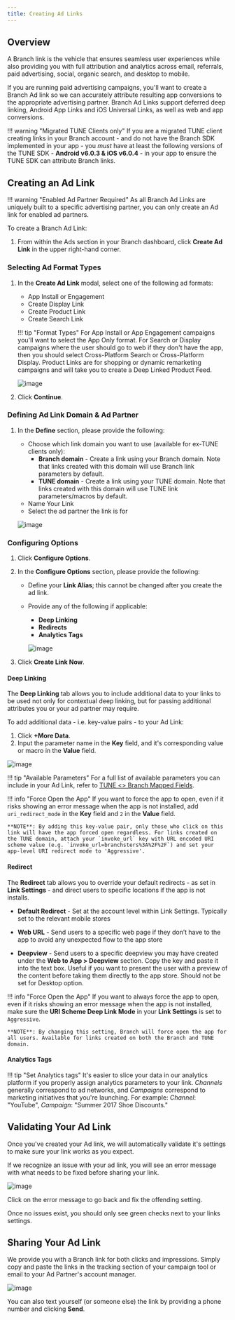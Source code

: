 ```yaml
---
title: Creating Ad Links
---
```

## Overview

A Branch link is the vehicle that ensures seamless user experiences while also providing you with full attribution and analytics across email, referrals, paid advertising, social, organic search, and desktop to mobile.

If you are running paid advertising campaigns, you'll want to create a Branch Ad link so we can accurately attribute resulting app conversions to the appropriate advertising partner. Branch Ad Links support deferred deep linking, Android App Links and iOS Universal Links, as well as web and app conversions.

!!! warning "Migrated TUNE Clients only"
	If you are a migrated TUNE client creating links in your Branch account - and do not have the Branch SDK implemented in your app - you *must* have at least the following versions of the TUNE SDK - **Android v6.0.3 & iOS v6.0.4** - in your app to ensure the TUNE SDK can attribute Branch links.

## Creating an Ad Link

!!! warning "Enabled Ad Partner Required"
	As all Branch Ad Links are uniquely built to a specific advertising partner, you can only create an Ad link for enabled ad partners.

To create a Branch Ad Link:

1. From within the Ads section in your Branch dashboard, click <notranslate>**Create Ad Link**</notranslate> in the upper right-hand corner.

### Selecting Ad Format Types

1.  In the <notranslate>**Create Ad Link**</notranslate> modal, select one of the following ad formats:
	- App Install or Engagement
	- Create Display Link
	- Create Product Link
	- Create Search Link

	!!! tip "Format Types"
		For App Install or App Engagement campaigns you'll want to select the App Only format. For Search or Display campaigns where the user should go to web if they don't have the app, then you should select Cross-Platform Search or Cross-Platform Display. Product Links are for shopping or dynamic remarketing campaigns and will take you to create a Deep Linked Product Feed.

	![image](/_assets/img/pages/deep-linked-ads/branch-universal-ads/create-link.png)

1. Click <notranslate>**Continue**</notranslate>.

### Defining Ad Link Domain & Ad Partner

1. In the <notranslate>**Define**</notranslate> section, please provide the following:
	- Choose which link domain you want to use (available for ex-TUNE clients only):
		- <notranslate>**Branch domain**</notranslate> - Create a link using your Branch domain. Note that links created with this domain will use Branch link parameters by default.
		- <notranslate>**TUNE domain**</notranslate> - Create a link using your TUNE domain. Note that links created with this domain will use TUNE link parameters/macros by default.
	- Name Your Link
	- Select the ad partner the link is for

	![image](/_assets/img/pages/links/ad-link-define.png)

### Configuring Options

1. Click <notranslate>**Configure Options**</notranslate>.
1. In the <notranslate>**Configure Options**</notranslate> section, please provide the following:
	- Define your <notranslate>**Link Alias**</notranslate>; this cannot be changed after you create the ad link.
	- Provide any of the following if applicable:
		- <notranslate>**Deep Linking**</notranslate>
		- <notranslate>**Redirects**</notranslate>
		- <notranslate>**Analytics Tags**</notranslate>

		![image](/_assets/img/pages/links/ad-link-configure-options.gif)

1. Click <notranslate>**Create Link Now**</notranslate>.

#### Deep Linking

The <notranslate>**Deep Linking**</notranslate> tab allows you to include additional data to your links to be used not only for contextual deep linking, but for passing additional attributes you or your ad partner may require.

To add additional data - i.e. key-value pairs - to your Ad Link:

1. Click <notranslate>**+More Data**</notranslate>.
1. Input the parameter name in the <notranslate>**Key**</notranslate> field, and it's corresponding value or macro in the <notranslate>**Value**</notranslate> field.

![image](/_assets/img/pages/links/ad-link-deep-linking.png)

!!! tip "Available Parameters"
	For a full list of available parameters you can include in your Ad Link, refer to [TUNE <> Branch Mapped Fields](https://support.branch.io/support/solutions/articles/6000216765-tune-branch-mapped-fields).

!!! info "Force Open the App"
	If you want to force the app to open, even if it risks showing an error message when the app is not installed, add `uri_redirect_mode` in the <notranslate>**Key**</notranslate> field and `2` in the <notranslate>**Value**</notranslate> field.

	**NOTE**: By adding this key-value pair, only those who click on this link will have the app forced open regardless. For links created on the TUNE domain, attach your `invoke_url` key with URL encoded URI scheme value (e.g. `invoke_url=branchsters%3A%2F%2F`) and set your app-level URI redirect mode to 'Aggressive'.

#### Redirect

The <notranslate>**Redirect**</notranslate> tab allows you to override your default redirects - as set in <notranslate>**Link Settings**</notranslate> - and direct users to specific locations if the app is not installs.

- <notranslate>**Default Redirect**</notranslate> - Set at the account level within Link Settings. Typically set to the relevant mobile stores

- <notranslate>**Web URL**</notranslate> - Send users to a specific web page if they don’t have to the app to avoid any unexpected flow to the app store

- <notranslate>**Deepview**</notranslate> - Send users to a specific deepview you may have created under the <notranslate>**Web to App > Deepview**</notranslate> section. Copy the key and paste it into the text box. Useful if you want to present the user with a preview of the content before taking them directly to the app store. Should not be set for Desktop option.

!!! info "Force Open the App"
	If you want to always force the app to open, even if it risks showing an error message when the app is not installed, make sure the <notranslate>**URI Scheme Deep Link Mode**</notranslate> in your <notranslate>**Link Settings**</notranslate> is set to `Aggressive`.

	**NOTE**: By changing this setting, Branch will force open the app for all users. Available for links created on both the Branch and TUNE domain.

#### Analytics Tags

!!! tip "Set Analytics tags"
	It's easier to slice your data in our analytics platform if you properly assign analytics parameters to your link. <notranslate>_Channels_</notranslate> generally correspond to ad networks, and <notranslate>_Campaigns_</notranslate> correspond to marketing initiatives that you're launching. For example: <notranslate>_Channel_</notranslate>: "YouTube", <notranslate>_Campaign_</notranslate>: "Summer 2017 Shoe Discounts."

## Validating Your Ad Link

Once you've created your Ad link, we will automatically validate it's settings to make sure your link works as you expect.

If we recognize an issue with your ad link, you will see an error message with what needs to be fixed before sharing your link.

![image](/_assets/img/pages/links/ad-link-validation.png)

Click on the error message to go back and fix the offending setting.

Once no issues exist, you should only see green checks next to your links settings.

## Sharing Your Ad Link

We provide you with a Branch link for both clicks and impressions.  Simply copy and paste the links in the tracking section of your campaign tool or email to your Ad Partner's account manager.

![image](/_assets/img/pages/links/ad-link-share.png)

You can also text yourself (or someone else) the link by providing a phone number and clicking <notranslate>**Send**</notranslate>.
